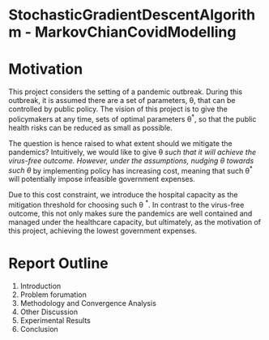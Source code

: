 # StochasticGradientDescentAlgorithm - MarkovChianCovidModelling

# Motivation
This project considers the setting of a pandemic outbreak. During this outbreak, it is assumed there are a set of parameters, θ, that can be controlled by public policy. The vision of this project is to give the policymakers at any time, sets of optimal parameters θ<sup>*</sup>, so that the public health risks can be reduced as small as possible.

The question is hence raised to what extent should we mitigate the pandemics? Intuitively, we would like to give θ<sup>*</sup> such that it will achieve the virus-free outcome. However, under the assumptions, nudging θ towards such θ<sup>*</sup> by implementing policy has increasing cost, meaning that such θ<sup>*</sup> will potentially impose infeasible government expenses.

Due to this cost constraint, we introduce the hospital capacity as the mitigation threshold for
choosing such θ <sup>*</sup>. In contrast to the virus-free outcome, this not only makes sure the pandemics are well contained and managed under the healthcare capacity, but ultimately, as the motivation of this project, achieving the lowest government expenses.

# Report Outline
1. Introduction
2. Problem forumation
3. Methodology and Convergence Analysis
4. Other Discussion
5. Experimental Results
6. Conclusion
